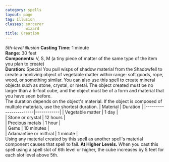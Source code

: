 ```yaml
---
category: spells
layout: page
tag: Illusion
classes: sorcerer
         wizard
title: Creation 
---
```

_5th-level illusion_ 
**Casting Time:** 1 minute    
**Range:** 30 feet    
**Components:** V, S, M (a tiny piece of matter of the same type of the item you plan to create)    
**Duration:** Special 
You pull wisps of shadow material from the Shadowfell to create a nonliving object of vegetable matter within range: soft goods, rope, wood, or something similar. You can also use this spell to create mineral objects such as stone, crystal, or metal. The object created must be no larger than a 5-foot cube, and the object must be of a form and material that you have seen before.    
The duration depends on the object's material. If the object is composed of multiple materials, use the shortest duration. 
| Material              | Duration   |
|-----------------------|------------|
| Vegetable matter      | 1 day      |        
| Stone or crystal      | 12 hours   |           
| Precious metals       | 1 hour     |         
| Gems                  | 10 minutes |             
| Adamantine or mithral | 1 minute   |           
Using any material created by this spell as another spell's material component causes that spell to fail. 
**At Higher Levels.** When you cast this spell using a spell slot of 6th level or higher, the cube increases by 5 feet for each slot level above 5th. 